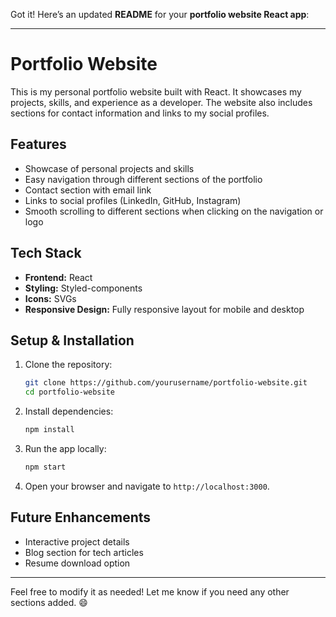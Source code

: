 Got it! Here’s an updated **README** for your **portfolio website React app**:

---

# **Portfolio Website**

This is my personal portfolio website built with React. It showcases my projects, skills, and experience as a developer. The website also includes sections for contact information and links to my social profiles.

## **Features**  
* Showcase of personal projects and skills  
* Easy navigation through different sections of the portfolio  
* Contact section with email link  
* Links to social profiles (LinkedIn, GitHub, Instagram)  
* Smooth scrolling to different sections when clicking on the navigation or logo  

## **Tech Stack**  
- **Frontend:** React  
- **Styling:** Styled-components  
- **Icons:** SVGs  
- **Responsive Design:** Fully responsive layout for mobile and desktop  

## **Setup & Installation**  
1. Clone the repository:  
   ```sh
   git clone https://github.com/yourusername/portfolio-website.git
   cd portfolio-website
   ```
2. Install dependencies:  
   ```sh
   npm install
   ```
3. Run the app locally:  
   ```sh
   npm start
   ```

4. Open your browser and navigate to `http://localhost:3000`.

## **Future Enhancements**  
- Interactive project details  
- Blog section for tech articles  
- Resume download option  

---

Feel free to modify it as needed! Let me know if you need any other sections added. 😄